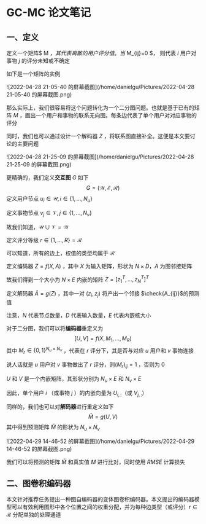 # GC-MC 论文笔记

## 一、定义

定义一个矩阵$ M $，其代表离散的用户评分值。当$ M_{ij}=0 $， 则代表 $i$ 用户对事物 $j$ 的评分未知或不确定



如下是一个矩阵的实例

![2022-04-28 21-05-40 的屏幕截图](/home/danielgu/Pictures/2022-04-28 21-05-40 的屏幕截图.png)

那么实际上，我们很容易将这个问题转化为一个二分图问题。也就是基于已有的矩阵 $M$ ，画出一个用户和事物的联系无向图。每条边代表了单个用户对对应事物的评分

同时，我们也可以通过设计一个解码器 $Z$ ，将联系图直接补全。这便是本文要讨论的主要问题

![2022-04-28 21-25-09 的屏幕截图](/home/danielgu/Pictures/2022-04-28 21-25-09 的屏幕截图.png)

更精确的，我们定义**交互图** $G$ 如下
$$
G=(\mathcal{W},\mathcal{E},\mathcal{R})
$$
定义用户节点 $u_i\in \mathcal{U},i\in\{1,...,N_u\}$

定义事物节点 $v_j\in \mathcal{V},j\in\{1,...,N_v\}$

故我们知道，$\mathcal{U}\cup\mathcal{V}=\mathcal{W}$

定义评分等级 $r\in\{1,...,R\}=\mathcal{R}$

可以知道，所有的边上，权值的类型均属于 $\mathcal{R}$

定义编码器 $Z=f(X,A)$ ，其中 $X$ 为输入矩阵，形状为 $N\times D$，$A$ 为图邻接矩阵

故我们得到一个大小为 $N\times E$ 内嵌的矩阵 $Z=[z^T_1,...,z^T_N]^T$

定义解码器 $\check{A}=g(Z)$ ，其中一对 $(z_i,z_j)$ 将产出一个邻接 $\check{A_{ij}}$的预测值

注意，$N$ 代表节点数量，$D$ 代表输入数量，$E$ 代表内嵌核大小 

对于二分图，我们可以将**编码器**重定义为
$$
[U,V]=f(X,M_1,...,M_R)
$$
其中 $M_r\in\{0,1\}^{N_u\times N_v}$ ，代表在 $r$ 评分下，其是否与对应 $u$ 用户和 $v$ 事物连接

说人话就是 $u$ 用户对 $v$ 事物做出了 $r$ 评分，则$(M_r)_{ij}=1$ ，否则为 $0$

$U$ 和 $V$ 是一个内嵌矩阵，其形状分别为 $N_u\times E$ 和 $N_v\times E$

因此，单个用户 $i$ （或事物 $j$ ）的内嵌向量为 $U_{i,:}$（或 $V_{j,:}$）

同样的，我们也可以对**解码器**进行重定义如下
$$
\check{M}=g(U,V)
$$
其中得到预测矩阵 $\check{M}$ 的形状为  $N_u\times N_v$

![2022-04-29 14-46-52 的屏幕截图](/home/danielgu/Pictures/2022-04-29 14-46-52 的屏幕截图.png)

我们可以将预测的矩阵 $\check{M}$ 和真实值 $M$ 进行比对，同时使用 $RMSE$ 计算损失

## 二、图卷积编码器

本文针对推荐任务提出一种图自编码器的变体图卷积编码器。本文提出的编码器模型可以有效利用图形中各个位置之间的权重分配，并为每种边类型（或评分）$r \in\mathcal{R}$ 分配单独的处理通道